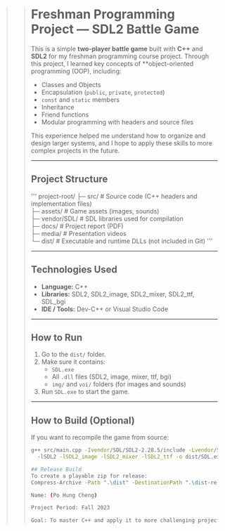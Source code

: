 >> # Freshman Programming Project — SDL2 Battle Game
>>
>> This is a simple **two-player battle game** built with **C++** and **SDL2** for my freshman programming course project.
>> Through this project, I learned key concepts of **object-oriented programming (OOP), including:
>>
>> - Classes and Objects
>> - Encapsulation (`public`, `private`, `protected`)
>> - `const` and `static` members
>> - Inheritance
>> - Friend functions
>> - Modular programming with headers and source files
>>
>> This experience helped me understand how to organize and design larger systems,
>> and I hope to apply these skills to more complex projects in the future.
>>
>> ---
>>
>> ## Project Structure
>>'''
>>project-root/
>>├─ src/ # Source code (C++ headers and implementation files)\
>>├─ assets/ # Game assets (images, sounds)\
>>├─ vendor/SDL/ # SDL libraries used for compilation\
>>├─ docs/ # Project report (PDF)\
>>├─ media/ # Presentation videos\
>>└─ dist/ # Executable and runtime DLLs (not included in Git)
>>'''
>>
>> ---
>>
>> ## Technologies Used
>> - **Language:** C++
>> - **Libraries:** SDL2, SDL2_image, SDL2_mixer, SDL2_ttf, SDL_bgi
>> - **IDE / Tools:** Dev-C++ or Visual Studio Code
>>
>> ---
>>
>> ## How to Run
>> 1. Go to the `dist/` folder.
>> 2. Make sure it contains:
>>    - `SDL.exe`
>>    - All `.dll` files (SDL2, image, mixer, ttf, bgi)
>>    - `img/` and `voi/` folders (for images and sounds)
>> 3. Run `SDL.exe` to start the game.
>>
>> ---
>>
>> ## How to Build (Optional)
>> If you want to recompile the game from source:
>>
>> ```bash
>> g++ src/main.cpp -Ivendor/SDL/SDL2-2.28.5/include -Lvendor/SDL/SDL2-2.28.5/lib ^
>>   -lSDL2 -lSDL2_image -lSDL2_mixer -lSDL2_ttf -o dist/SDL.exe
>>
>> ## Release Build
>> To create a playable zip for release:
>> Compress-Archive -Path ".\dist" -DestinationPath ".\dist-release.zip" -Force
>>
>> Name: (Po Hung Cheng)
>>
>> Project Period: Fall 2023
>>
>> Goal: To master C++ and apply it to more challenging projects in the future.